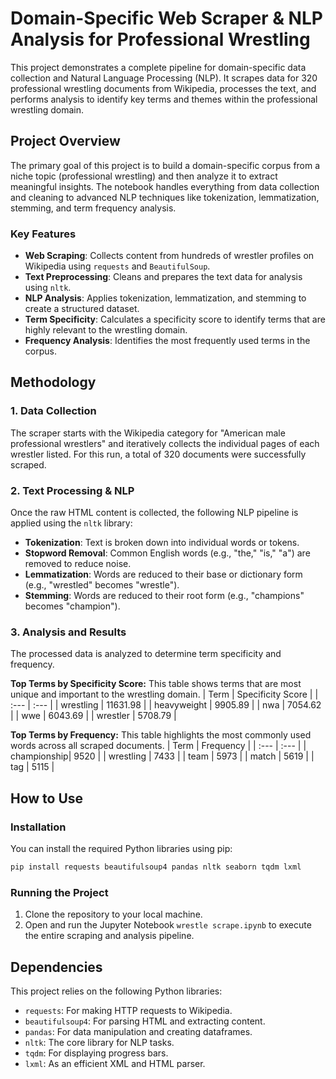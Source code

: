 # Domain-Specific Web Scraper & NLP Analysis for Professional Wrestling

This project demonstrates a complete pipeline for domain-specific data collection and Natural Language Processing (NLP). It scrapes data for 320 professional wrestling documents from Wikipedia, processes the text, and performs analysis to identify key terms and themes within the professional wrestling domain.

## Project Overview

The primary goal of this project is to build a domain-specific corpus from a niche topic (professional wrestling) and then analyze it to extract meaningful insights. The notebook handles everything from data collection and cleaning to advanced NLP techniques like tokenization, lemmatization, stemming, and term frequency analysis.

### Key Features
*   **Web Scraping**: Collects content from hundreds of wrestler profiles on Wikipedia using `requests` and `BeautifulSoup`.
*   **Text Preprocessing**: Cleans and prepares the text data for analysis using `nltk`.
*   **NLP Analysis**: Applies tokenization, lemmatization, and stemming to create a structured dataset.
*   **Term Specificity**: Calculates a specificity score to identify terms that are highly relevant to the wrestling domain.
*   **Frequency Analysis**: Identifies the most frequently used terms in the corpus.

## Methodology

### 1. Data Collection
The scraper starts with the Wikipedia category for "American male professional wrestlers" and iteratively collects the individual pages of each wrestler listed. For this run, a total of 320 documents were successfully scraped.

### 2. Text Processing & NLP
Once the raw HTML content is collected, the following NLP pipeline is applied using the `nltk` library:
*   **Tokenization**: Text is broken down into individual words or tokens.
*   **Stopword Removal**: Common English words (e.g., "the," "is," "a") are removed to reduce noise.
*   **Lemmatization**: Words are reduced to their base or dictionary form (e.g., "wrestled" becomes "wrestle").
*   **Stemming**: Words are reduced to their root form (e.g., "champions" becomes "champion").

### 3. Analysis and Results
The processed data is analyzed to determine term specificity and frequency.

**Top Terms by Specificity Score:**
This table shows terms that are most unique and important to the wrestling domain.
| Term | Specificity Score |
| :--- | :--- |
| wrestling | 11631.98 |
| heavyweight | 9905.89 |
| nwa | 7054.62 |
| wwe | 6043.69 |
| wrestler | 5708.79 |

**Top Terms by Frequency:**
This table highlights the most commonly used words across all scraped documents.
| Term | Frequency |
| :--- | :--- |
| championship| 9520 |
| wrestling | 7433 |
| team | 5973 |
| match | 5619 |
| tag | 5115 |

## How to Use

### Installation
You can install the required Python libraries using pip:
```bash
pip install requests beautifulsoup4 pandas nltk seaborn tqdm lxml
```

### Running the Project
1.  Clone the repository to your local machine.
2.  Open and run the Jupyter Notebook `wrestle scrape.ipynb` to execute the entire scraping and analysis pipeline.

## Dependencies
This project relies on the following Python libraries:
*   `requests`: For making HTTP requests to Wikipedia.
*   `beautifulsoup4`: For parsing HTML and extracting content.
*   `pandas`: For data manipulation and creating dataframes.
*   `nltk`: The core library for NLP tasks.
*   `tqdm`: For displaying progress bars.
*   `lxml`: As an efficient XML and HTML parser.

